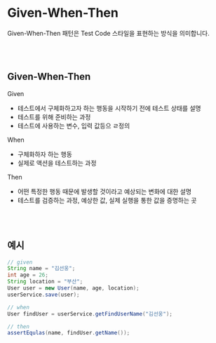 # Given-When-Then
Given-When-Then 패턴은 Test Code 스타일을 표현하는 방식을 의미합니다.

<br>
<br>

## Given-When-Then

Given
- 테스트에서 구체화하고자 하는 행동을 시작하기 전에 테스트 상태를 설명
- 테스트를 위해 준비하는 과정
- 테스트에 사용하는 변수, 입력 값등으 ㄹ정의

When
- 구체화하자 하는 행동
- 실제로 액션을 테스트하는 과정

Then
- 어떤 특정한 행동 때문에 발생할 것이라고 예상되는 변화에 대한 설명
- 테스트를 검증하는 과정, 예상한 값, 실제 실행을 통한 값을 증명하는 곳

<br>
<br>

## 예시

``` java
// given
String name = "김선웅";
int age = 26;
String location = "부산";
User user = new User(name, age, location);
userService.save(user);

// when
User findUser = userService.getFindUserName("김선웅");

// then
assertEqulas(name, findUser.getName());
```
